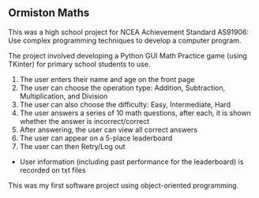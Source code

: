 ## Ormiston Maths
This was a high school project for NCEA Achievement Standard AS91906: Use complex programming techniques to develop a computer program.

The project involved developing a Python GUI Math Practice game (using TKinter) for primary school students to use. 
1. The user enters their name and age on the front page
2. The user can choose the operation type: Addition, Subtraction, Multiplication, and Division
3. The user can also choose the difficulty: Easy, Intermediate, Hard
4. The user answers a series of 10 math questions, after each, it is shown whether the answer is incorrect/correct
5. After answering, the user can view all correct answers
6. The user can appear on a 5-place leaderboard
7. The user can then Retry/Log out

- User information (including past performance for the leaderboard) is recorded on txt files 

This was my first software project using object-oriented programming.
